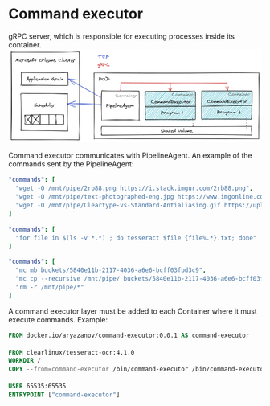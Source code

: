 # Command executor
gRPC server, which is responsible for executing processes inside its container. 
![diagram](diagrams/diagram.png)

Command executor communicates with PipelineAgent. An example of the commands sent by the PipelineAgent:
```yaml
"commands": [
  "wget -O /mnt/pipe/2rb88.png https://i.stack.imgur.com/2rb88.png",
  "wget -O /mnt/pipe/text-photographed-eng.jpg https://www.imgonline.com.ua/examples/text-photographed-eng.jpg",
  "wget -O /mnt/pipe/Cleartype-vs-Standard-Antialiasing.gif https://upload.wikimedia.org/wikipedia/commons/b/b8/Cleartype-vs-Standard-Antialiasing.gif"
]
```

```yaml
"commands": [
  "for file in $(ls -v *.*) ; do tesseract $file {file%.*}.txt; done"
]
```

```yaml
"commands": [
  "mc mb buckets/5840e11b-2117-4036-a6e6-bcff03fbd3c9",
  "mc cp --recursive /mnt/pipe/ buckets/5840e11b-2117-4036-a6e6-bcff03fbd3c9",
  "rm -r /mnt/pipe/*"
]
```

A command executor layer must be added to each Container where it must execute commands. Example:
```Dockerfile
FROM docker.io/aryazanov/command-executor:0.0.1 AS command-executor

FROM clearlinux/tesseract-ocr:4.1.0
WORKDIR /
COPY --from=command-executor /bin/command-executor /bin/command-executor

USER 65535:65535
ENTRYPOINT ["command-executor"]
```

